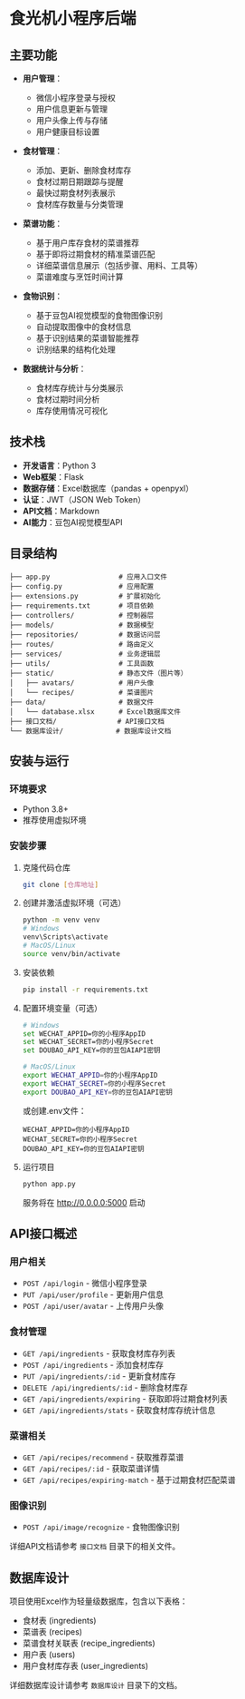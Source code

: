 # 食光机小程序后端

## 主要功能

- **用户管理**：
  - 微信小程序登录与授权
  - 用户信息更新与管理
  - 用户头像上传与存储
  - 用户健康目标设置

- **食材管理**：
  - 添加、更新、删除食材库存
  - 食材过期日期跟踪与提醒
  - 最快过期食材列表展示
  - 食材库存数量与分类管理

- **菜谱功能**：
  - 基于用户库存食材的菜谱推荐
  - 基于即将过期食材的精准菜谱匹配
  - 详细菜谱信息展示（包括步骤、用料、工具等）
  - 菜谱难度与烹饪时间计算

- **食物识别**：
  - 基于豆包AI视觉模型的食物图像识别
  - 自动提取图像中的食材信息
  - 基于识别结果的菜谱智能推荐
  - 识别结果的结构化处理

- **数据统计与分析**：
  - 食材库存统计与分类展示
  - 食材过期时间分析
  - 库存使用情况可视化

## 技术栈

- **开发语言**：Python 3
- **Web框架**：Flask
- **数据存储**：Excel数据库（pandas + openpyxl）
- **认证**：JWT（JSON Web Token）
- **API文档**：Markdown
- **AI能力**：豆包AI视觉模型API

## 目录结构

```
├── app.py                 # 应用入口文件
├── config.py              # 应用配置
├── extensions.py          # 扩展初始化
├── requirements.txt       # 项目依赖
├── controllers/           # 控制器层
├── models/                # 数据模型
├── repositories/          # 数据访问层
├── routes/                # 路由定义
├── services/              # 业务逻辑层
├── utils/                 # 工具函数
├── static/                # 静态文件（图片等）
│   ├── avatars/           # 用户头像
│   └── recipes/           # 菜谱图片
├── data/                  # 数据文件
│   └── database.xlsx      # Excel数据库文件
├── 接口文档/               # API接口文档
└── 数据库设计/             # 数据库设计文档
```

## 安装与运行

### 环境要求

- Python 3.8+
- 推荐使用虚拟环境

### 安装步骤

1. 克隆代码仓库
   ```bash
   git clone [仓库地址]
   ```

2. 创建并激活虚拟环境（可选）
   ```bash
   python -m venv venv
   # Windows
   venv\Scripts\activate
   # MacOS/Linux
   source venv/bin/activate
   ```

3. 安装依赖
   ```bash
   pip install -r requirements.txt
   ```

4. 配置环境变量（可选）
   ```bash
   # Windows
   set WECHAT_APPID=你的小程序AppID
   set WECHAT_SECRET=你的小程序Secret
   set DOUBAO_API_KEY=你的豆包AIAPI密钥
   
   # MacOS/Linux
   export WECHAT_APPID=你的小程序AppID
   export WECHAT_SECRET=你的小程序Secret
   export DOUBAO_API_KEY=你的豆包AIAPI密钥
   ```
   
   或创建.env文件：
   ```
   WECHAT_APPID=你的小程序AppID
   WECHAT_SECRET=你的小程序Secret
   DOUBAO_API_KEY=你的豆包AIAPI密钥
   ```

5. 运行项目
   ```bash
   python app.py
   ```
   
   服务将在 http://0.0.0.0:5000 启动

## API接口概述

### 用户相关

- `POST /api/login` - 微信小程序登录
- `PUT /api/user/profile` - 更新用户信息
- `POST /api/user/avatar` - 上传用户头像

### 食材管理

- `GET /api/ingredients` - 获取食材库存列表
- `POST /api/ingredients` - 添加食材库存
- `PUT /api/ingredients/:id` - 更新食材库存
- `DELETE /api/ingredients/:id` - 删除食材库存
- `GET /api/ingredients/expiring` - 获取即将过期食材列表
- `GET /api/ingredients/stats` - 获取食材库存统计信息

### 菜谱相关

- `GET /api/recipes/recommend` - 获取推荐菜谱
- `GET /api/recipes/:id` - 获取菜谱详情
- `GET /api/recipes/expiring-match` - 基于过期食材匹配菜谱

### 图像识别

- `POST /api/image/recognize` - 食物图像识别

详细API文档请参考 `接口文档` 目录下的相关文件。

## 数据库设计

项目使用Excel作为轻量级数据库，包含以下表格：

- 食材表 (ingredients)
- 菜谱表 (recipes)
- 菜谱食材关联表 (recipe_ingredients)
- 用户表 (users)
- 用户食材库存表 (user_ingredients)

详细数据库设计请参考 `数据库设计` 目录下的文档。

